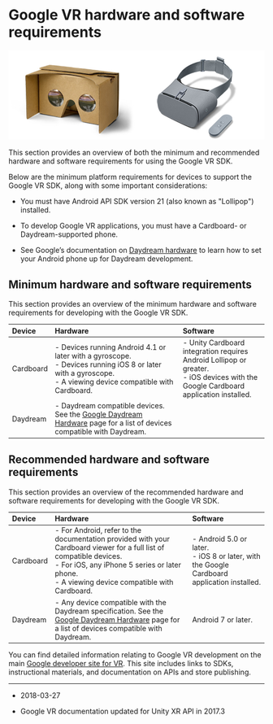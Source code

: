 # Google VR hardware and software requirements

![](../uploads/Main/cardboard_headset.jpg)

This section provides an overview of both the minimum and recommended hardware and software requirements for using the Google VR SDK.

Below are the minimum platform requirements for devices to support the Google VR SDK, along with some important considerations:

* You must have Android API SDK version 21 (also known as "Lollipop") installed. 

* To develop Google VR applications, you must have a Cardboard- or Daydream-supported phone. 

* See Google’s documentation on [Daydream hardware](https://developers.google.com/vr/concepts/dev-kit-setup) to learn how to set your Android phone up for Daydream development.

## __Minimum hardware and software requirements__

This section provides an overview of the minimum hardware and software requirements for developing with the Google VR SDK.

| Device| Hardware | Software |
|:---|:---|:---| 
| Cardboard| - Devices running Android 4.1 or later with a gyroscope.<br/>- Devices running iOS 8 or later with a gyroscope.<br/>- A viewing device compatible with Cardboard. | - Unity Cardboard integration requires Android Lollipop or greater.<br/>- iOS devices with the Google Cardboard application installed.
| Daydream| - Daydream compatible devices. See the [Google Daydream Hardware](https://developers.google.com/vr/daydream/hardware) page for a list of devices compatible with Daydream. |  |

## __Recommended hardware and software requirements__

This section provides an overview of the recommended hardware and software requirements for developing with the Google VR SDK.

| Device| Hardware | Software |
|:---|:---|:---| 
| Cardboard| - For Android, refer to the documentation provided with your Cardboard viewer for a full list of compatible devices.<br/>- For iOS, any iPhone 5 series or later phone.<br/>- A viewing device compatible with Cardboard. | - Android 5.0 or later.<br/>- iOS 8 or later, with the Google Cardboard application installed. |
| Daydream| - Any device compatible with the Daydream specification. See the [Google Daydream Hardware](https://developers.google.com/vr/daydream/hardware) page for a list of devices compatible with Daydream. | Android 7 or later. |

You can find detailed information relating to Google VR development on the main [Google developer site for VR](https://developers.google.com/vr/). This site includes links to SDKs, instructional materials, and documentation on APIs and store publishing.

---
* <span class="page-edit">2018-03-27 <!-- include IncludeTextNewPageYesEdit --></span>

* <span class="page-history">Google VR documentation updated for Unity XR API in 2017.3</span>